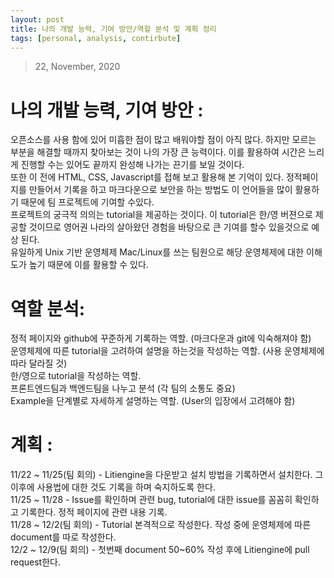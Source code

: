 ```yaml
---
layout: post
title: 나의 개발 능력, 기여 방안/역할 분석 및 계획 정리
tags: [personal, analysis, contirbute]
---
```


> 22, November, 2020

# 나의 개발 능력, 기여 방안 :

오픈소스를 사용 함에 있어 미흡한 점이 많고 배워야할 점이 아직 많다. 하지만 모르는 부분을 해결할 때까지 찾아보는 것이 나의 가장 큰 능력이다. 이를 활용하여 시간은 느리게 진행할 수는 있어도 끝까지 완성해 나가는 끈기를 보일 것이다.<br>
또한 이 전에 HTML, CSS, Javascript를 접해 보고 활용해 본 기억이 있다. 정적페이지를 만들어서 기록을 하고 마크다운으로 보안을 하는 방법도 이 언어들을 많이 활용하기 때문에 팀 프로젝트에 기여할 수있다.<br>
프로젝트의 궁극적 의의는 tutorial을 제공하는 것이다. 이 tutorial은 한/영 버젼으로 제공할 것이므로 영어권 나라의 살아왔던 경험을 바탕으로 큰 기여를 할수 있을것으로 예상 된다.<br>
유일하게 Unix 기반 운영체제 Mac/Linux를 쓰는 팀원으로 해당 운영체제에 대한 이해도가 높기 때문에 이를 활용할 수 있다. 

# 역할 분석:

정적 페이지와 github에 꾸준하게 기록하는 역할. (마크다운과 git에 익숙해져야 함)<br>
운영체제에 따른 tutorial을 고려하여 설명을 하는것을 작성하는 역할. (사용 운영체제에 따라 달라질 것)<br>
한/영으로 tutorial을 작성하는 역할.<br>
프론트엔드팀과 백엔드팀을 나누고 분석 (각 팀의 소통도 중요)<br>
Example을 단계별로 자세하게 설명하는 역할. (User의 입장에서 고려해야 함)<br>

# 계획 : 

11/22 ~ 11/25(팀 회의) - Litiengine을 다운받고 설치 방법을 기록하면서 설치한다. 그 이후에 사용법에 대한 것도 기록을 하며 숙지하도록 한다.<br>
11/25 ~ 11/28 - Issue를 확인하며 관련 bug, tutorial에 대한 issue를 꼼꼼히 확인하고 기록한다. 정적 페이지에 관련 내용 기록.<br>
11/28 ~ 12/2(팀 회의) - Tutorial 본격적으로 작성한다. 작성 중에 운영체제에 따른 document를 따로 작성한다.<br>
12/2 ~ 12/9(팀 회의) - 첫번째 document 50~60% 작성 후에 Litiengine에 pull request한다.<br>
